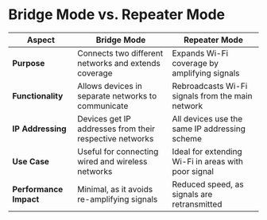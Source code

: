 # Bridge Mode vs. Repeater Mode  

| Aspect            | Bridge Mode                                     | Repeater Mode                               |
|------------------|--------------------------------|--------------------------------|
| **Purpose**      | Connects two different networks and extends coverage | Expands Wi-Fi coverage by amplifying signals |
| **Functionality** | Allows devices in separate networks to communicate | Rebroadcasts Wi-Fi signals from the main network |
| **IP Addressing** | Devices get IP addresses from their respective networks | All devices use the same IP addressing scheme |
| **Use Case**      | Useful for connecting wired and wireless networks | Ideal for extending Wi-Fi in areas with poor signal |
| **Performance Impact** | Minimal, as it avoids re-amplifying signals | Reduced speed, as signals are retransmitted |

